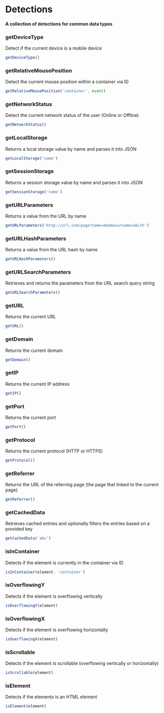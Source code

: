 # Detections

#### A collection of detections for common data types

### getDeviceType
Detect if the current device is a mobile device

```js [js]
getDeviceType()
```

### getRelativeMousePosition
Detect the current mouse position within a container via ID

```js [js]
getRelativeMousePosition('container', event)
```

### getNetworkStatus
Detect the current network status of the user (Online or Offline)

```js [js]
getNetworkStatus()
```

### getLocalStorage
Returns a local storage value by name and parses it into JSON

```js [js]
getLocalStorage('name')
```

### getSessionStorage
Returns a session storage value by name and parses it into JSON

```js [js]
getSessionStorage('name')
```

### getURLParameters
Returns a value from the URL by name

```js [js]
getURLParameters('http://url.com/page?name=Adam&surname=Smith')
```

### getURLHashParameters
Returns a value from the URL hash by name

```js [js]
getURLHashParameters()
```

### getURLSearchParameters
Retrieves and returns the parameters from the URL search query string

```js [js]
getURLSearchParameters()
```

### getURL
Returns the current URL

```js [js]
getURL()
```

### getDomain
Returns the current domain

```js [js]
getDomain()
```

### getIP
Returns the current IP address

```js [js]
getIP()
```

### getPort
Returns the current port

```js [js]
getPort()
```

### getProtocol
Returns the current protocol (HTTP or HTTPS)

```js [js]
getProtocol()
```

### getReferrer
Returns the URL of the referring page (the page that linked to the current page)

```js [js]
getReferrer()
```

### getCachedData
Retrieves cached entries and optionally filters the entries based on a provided key

```js [js]
getCachedData('abc')
```

### isInContainer
Detects if the element is currently in the container via ID

```js [js]
isInContainer(element, 'container')
```

### isOverflowingY
Detects if the element is overflowing vertically

```js [js]
isOverflowingY(element)
```

### isOverflowingX
Detects if the element is overflowing horizontally

```js [js]
isOverflowingX(element)
```

### isScrollable
Detects if the element is scrollable (overflowing vertically or horizontally)

```js [js]
isScrollable(element)
```

### isElement
Detects if the elements is an HTML element

```js [js]
isElement(element)
```

